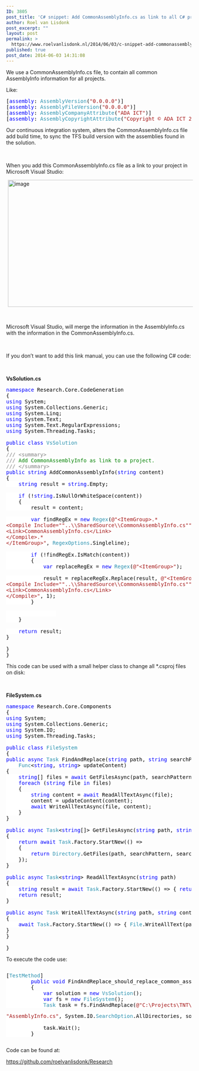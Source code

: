 ```yaml
---
ID: 3805
post_title: 'C# snippet: Add CommonAssemblyInfo.cs as link to all C# projects.'
author: Roel van Lisdonk
post_excerpt: ""
layout: post
permalink: >
  https://www.roelvanlisdonk.nl/2014/06/03/c-snippet-add-commonassemblyinfo-cs-as-link-to-all-c-projects/
published: true
post_date: 2014-06-03 14:31:08
---
```

<p>We use a CommonAssemblyInfo.cs file, to contain all common AssemblyInfo information for all projects.</p>  <p>Like: </p>  <pre class="code"><span style="background: white; color: black">[</span><span style="background: white; color: blue">assembly</span><span style="background: white; color: black">: </span><span style="background: white; color: #2b91af">AssemblyVersion</span><span style="background: white; color: black">(</span><span style="background: white; color: #a31515">&quot;0.0.0.0&quot;</span><span style="background: white; color: black">)]
[</span><span style="background: white; color: blue">assembly</span><span style="background: white; color: black">: </span><span style="background: white; color: #2b91af">AssemblyFileVersion</span><span style="background: white; color: black">(</span><span style="background: white; color: #a31515">&quot;0.0.0.0&quot;</span><span style="background: white; color: black">)]
[</span><span style="background: white; color: blue">assembly</span><span style="background: white; color: black">: </span><span style="background: white; color: #2b91af">AssemblyCompanyAttribute</span><span style="background: white; color: black">(</span><span style="background: white; color: #a31515">&quot;ADA ICT&quot;</span><span style="background: white; color: black">)]
[</span><span style="background: white; color: blue">assembly</span><span style="background: white; color: black">: </span><span style="background: white; color: #2b91af">AssemblyCopyrightAttribute</span><span style="background: white; color: black">(</span><span style="background: white; color: #a31515">&quot;Copyright © ADA ICT 2014&quot;</span><span style="background: white; color: black">)]</span></pre>


<p>Our continuous integration system, alters the CommonAssemblyInfo.cs file add build time, to sync the TFS build version with the assemblies found in the solution.</p>

<p>&#160;</p>

<p>When you add this CommonAssemblyInfo.cs file as a link to your project in Microsoft Visual Studio:</p>

<p><a href="http://www.roelvanlisdonk.nl/wp-content/uploads/2014/06/image.png" rel="lightbox"><img title="image" style="border-top: 0px; border-right: 0px; background-image: none; border-bottom: 0px; padding-top: 0px; padding-left: 0px; margin: 0px 5px; border-left: 0px; display: inline; padding-right: 0px" border="0" alt="image" src="http://www.roelvanlisdonk.nl/wp-content/uploads/2014/06/image_thumb.png" width="580" height="345" /></a></p>

<p>&#160;</p>

<p>Microsoft Visual Studio, will merge the information in the AssemblyInfo.cs with the information in the CommonAssemblyInfo.cs.</p>

<p>&#160;</p>

<p>If you don’t want to add this link manual, you can use the following C# code:</p>

<p>&#160;</p>

<p><strong>VsSolution.cs</strong></p>

<pre class="code"><span style="background: white; color: blue">namespace </span><span style="background: white; color: black">Research.Core.CodeGeneration
{
</span><span style="background: white; color: blue">using </span><span style="background: white; color: black">System;
</span><span style="background: white; color: blue">using </span><span style="background: white; color: black">System.Collections.Generic;
</span><span style="background: white; color: blue">using </span><span style="background: white; color: black">System.Linq;
</span><span style="background: white; color: blue">using </span><span style="background: white; color: black">System.Text;
</span><span style="background: white; color: blue">using </span><span style="background: white; color: black">System.Text.RegularExpressions;
</span><span style="background: white; color: blue">using </span><span style="background: white; color: black">System.Threading.Tasks;

</span><span style="background: white; color: blue">public class </span><span style="background: white; color: #2b91af">VsSolution
</span><span style="background: white; color: black">{
</span><span style="background: white; color: gray">/// &lt;summary&gt;
/// </span><span style="background: white; color: green">Add CommonAssemblyInfo as link to a project.
</span><span style="background: white; color: gray">/// &lt;/summary&gt;
</span><span style="background: white; color: blue">public string </span><span style="background: white; color: black">AddCommonAssemblyInfo(</span><span style="background: white; color: blue">string </span><span style="background: white; color: black">content)
{
    </span><span style="background: white; color: blue">string </span><span style="background: white; color: black">result = </span><span style="background: white; color: blue">string</span><span style="background: white; color: black">.Empty;

    </span><span style="background: white; color: blue">if </span><span style="background: white; color: black">(!</span><span style="background: white; color: blue">string</span><span style="background: white; color: black">.IsNullOrWhiteSpace(content))
    {
        result = content;

        </span><span style="background: white; color: blue">var </span><span style="background: white; color: black">findRegEx = </span><span style="background: white; color: blue">new </span><span style="background: white; color: #2b91af">Regex</span><span style="background: white; color: black">(</span><span style="background: white; color: #a31515">@&quot;&lt;ItemGroup&gt;.*
&lt;Compile Include=&quot;&quot;..\\SharedSource\\CommonAssemblyInfo.cs&quot;&quot;&gt;
&lt;Link&gt;CommonAssemblyInfo.cs&lt;/Link&gt;
&lt;/Compile&gt;.*
&lt;/ItemGroup&gt;&quot;</span><span style="background: white; color: black">, </span><span style="background: white; color: #2b91af">RegexOptions</span><span style="background: white; color: black">.Singleline);

        </span><span style="background: white; color: blue">if </span><span style="background: white; color: black">(!findRegEx.IsMatch(content))
        {
            </span><span style="background: white; color: blue">var </span><span style="background: white; color: black">replaceRegEx = </span><span style="background: white; color: blue">new </span><span style="background: white; color: #2b91af">Regex</span><span style="background: white; color: black">(</span><span style="background: white; color: #a31515">@&quot;&lt;ItemGroup&gt;&quot;</span><span style="background: white; color: black">);

            result = replaceRegEx.Replace(result, </span><span style="background: white; color: #a31515">@&quot;&lt;ItemGroup&gt;
&lt;Compile Include=&quot;&quot;..\\SharedSource\\CommonAssemblyInfo.cs&quot;&quot;&gt;
&lt;Link&gt;CommonAssemblyInfo.cs&lt;/Link&gt;
&lt;/Compile&gt;&quot;</span><span style="background: white; color: black">, 1);
        }

                
    }

    </span><span style="background: white; color: blue">return </span><span style="background: white; color: black">result;
}

</span><span style="background: white; color: black">}
}
</span></pre>


<p>This code can be used with a small helper class to change all *.csproj files on disk:</p>

<p>&#160;</p>

<p><strong>FileSystem.cs</strong></p>

<pre class="code"><span style="background: white; color: blue">namespace </span><span style="background: white; color: black">Research.Core.Components
{
</span><span style="background: white; color: blue">using </span><span style="background: white; color: black">System;
</span><span style="background: white; color: blue">using </span><span style="background: white; color: black">System.Collections.Generic;
</span><span style="background: white; color: blue">using </span><span style="background: white; color: black">System.IO;
</span><span style="background: white; color: blue">using </span><span style="background: white; color: black">System.Threading.Tasks;
        
</span><span style="background: white; color: blue">public class </span><span style="background: white; color: #2b91af">FileSystem
</span><span style="background: white; color: black">{
</span><span style="background: white; color: blue">public async </span><span style="background: white; color: #2b91af">Task </span><span style="background: white; color: black">FindAndReplace(</span><span style="background: white; color: blue">string </span><span style="background: white; color: black">path, </span><span style="background: white; color: blue">string </span><span style="background: white; color: black">searchPattern, </span><span style="background: white; color: #2b91af">SearchOption </span><span style="background: white; color: black">searchOption, 
    </span><span style="background: white; color: #2b91af">Func</span><span style="background: white; color: black">&lt;</span><span style="background: white; color: blue">string</span><span style="background: white; color: black">, </span><span style="background: white; color: blue">string</span><span style="background: white; color: black">&gt; updateContent)
{
    </span><span style="background: white; color: blue">string</span><span style="background: white; color: black">[] files = </span><span style="background: white; color: blue">await </span><span style="background: white; color: black">GetFilesAsync(path, searchPattern, searchOption);
    </span><span style="background: white; color: blue">foreach </span><span style="background: white; color: black">(</span><span style="background: white; color: blue">string </span><span style="background: white; color: black">file </span><span style="background: white; color: blue">in </span><span style="background: white; color: black">files)
    {
        </span><span style="background: white; color: blue">string </span><span style="background: white; color: black">content = </span><span style="background: white; color: blue">await </span><span style="background: white; color: black">ReadAllTextAsync(file);
        content = updateContent(content);
        </span><span style="background: white; color: blue">await </span><span style="background: white; color: black">WriteAllTextAsync(file, content);
    }
}

</span><span style="background: white; color: blue">public async </span><span style="background: white; color: #2b91af">Task</span><span style="background: white; color: black">&lt;</span><span style="background: white; color: blue">string</span><span style="background: white; color: black">[]&gt; GetFilesAsync(</span><span style="background: white; color: blue">string </span><span style="background: white; color: black">path, </span><span style="background: white; color: blue">string </span><span style="background: white; color: black">searchPattern, </span><span style="background: white; color: #2b91af">SearchOption </span><span style="background: white; color: black">searchOption)
{
    </span><span style="background: white; color: blue">return await </span><span style="background: white; color: #2b91af">Task</span><span style="background: white; color: black">.Factory.StartNew(() =&gt;
    {
        </span><span style="background: white; color: blue">return </span><span style="background: white; color: #2b91af">Directory</span><span style="background: white; color: black">.GetFiles(path, searchPattern, searchOption);
    });
}

</span><span style="background: white; color: blue">public async </span><span style="background: white; color: #2b91af">Task</span><span style="background: white; color: black">&lt;</span><span style="background: white; color: blue">string</span><span style="background: white; color: black">&gt; ReadAllTextAsync(</span><span style="background: white; color: blue">string </span><span style="background: white; color: black">path)
{
    </span><span style="background: white; color: blue">string </span><span style="background: white; color: black">result = </span><span style="background: white; color: blue">await </span><span style="background: white; color: #2b91af">Task</span><span style="background: white; color: black">.Factory.StartNew(() =&gt; { </span><span style="background: white; color: blue">return </span><span style="background: white; color: #2b91af">File</span><span style="background: white; color: black">.ReadAllText(path); });
    </span><span style="background: white; color: blue">return </span><span style="background: white; color: black">result;
}

</span><span style="background: white; color: blue">public async </span><span style="background: white; color: #2b91af">Task </span><span style="background: white; color: black">WriteAllTextAsync(</span><span style="background: white; color: blue">string </span><span style="background: white; color: black">path, </span><span style="background: white; color: blue">string </span><span style="background: white; color: black">content)
{
    </span><span style="background: white; color: blue">await </span><span style="background: white; color: #2b91af">Task</span><span style="background: white; color: black">.Factory.StartNew(() =&gt; { </span><span style="background: white; color: #2b91af">File</span><span style="background: white; color: black">.WriteAllText(path, content); });
}
}

</span><span style="background: white; color: black">}</span></pre>


<p>To execute the code use:</p>

<pre class="code"><p><span style="background: white; color: black">[</span><span style="background: white; color: #2b91af">TestMethod</span><span style="background: white; color: black">]
        </span><span style="background: white; color: blue">public void </span><span style="background: white; color: black">FindAndReplace_should_replace_common_assemblyinfo()
        {
            </span><span style="background: white; color: blue">var </span><span style="background: white; color: black">solution = </span><span style="background: white; color: blue">new </span><span style="background: white; color: #2b91af">VsSolution</span><span style="background: white; color: black">();
            </span><span style="background: white; color: blue">var </span><span style="background: white; color: black">fs = </span><span style="background: white; color: blue">new </span><span style="background: white; color: #2b91af">FileSystem</span><span style="background: white; color: black">();
            </span><span style="background: white; color: #2b91af">Task </span><span style="background: white; color: black">task = fs.FindAndReplace(</span><span style="background: white; color: #a31515">@&quot;C:\Projects\TNT\RouteMaker\Main-v1.0\Source&quot;</span><span style="background: white; color: black">, </span></p><p><span style="background: white; color: black"></span><span style="background: white; color: #a31515">&quot;AssemblyInfo.cs&quot;</span><span style="background: white; color: black">, System.IO.</span><span style="background: white; color: #2b91af">SearchOption</span><span style="background: white; color: black">.AllDirectories, solution.RemoveCommonAssemblyInfo);
            
            task.Wait();
        }</span></p></pre>


<p>Code can be found at:</p>

<p><a title="https://github.com/roelvanlisdonk/Research" href="https://github.com/roelvanlisdonk/Research">https://github.com/roelvanlisdonk/Research</a></p>